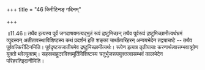 +++
title = "46 किरीटिनङ् गदिनम्"

+++
  
  
॥11.46॥ तथैव इत्यस्य पूर्वं जगदाश्रयमत्यद्भुतं रूपं द्रष्टुमिच्छन् तथैव
पूर्वरूपं द्रष्टुमिच्छामीत्यर्थभ्रमं व्युदस्यन् अतीतावस्थाविशिष्टस्य कथं
प्रदर्शनं इति शङ्कां चार्थात्परिहरन् अन्वयभेदेन तद्व्याचष्टे -- तथैव
पूर्ववत्किरीटिनमिति। पूर्वदृष्टसजातीयमेव द्रष्टुमिच्छामीत्यर्थः। रूपेण
इत्यत्र तृतीयायाः करणार्थत्वासम्भवात्रूपेण युक्तो भवेत्युक्तम्।
सहस्रबाहूदरविश्वमूर्तिविशिष्टस्य चतुर्भुजरूपयुक्तत्वासम्भवं कालभेदेन
परिहरतिइदानीमिति।  
  
